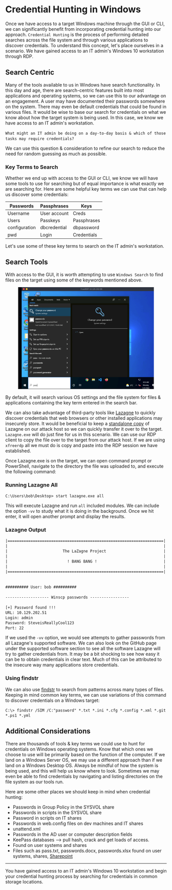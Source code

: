 # Credential Hunting in Windows

Once we have access to a target Windows machine through the GUI or CLI, we can significantly benefit from incorporating credential hunting into our approach. `Credential Hunting` is the process of performing detailed searches across the file system and through various applications to discover credentials. To understand this concept, let's place ourselves in a scenario. We have gained access to an IT admin's Windows 10 workstation through RDP.

## Search Centric

Many of the tools available to us in Windows have search functionality. In this day and age, there are search-centric features built into most applications and operating systems, so we can use this to our advantage on an engagement. A user may have documented their passwords somewhere on the system. There may even be default credentials that could be found in various files. It would be wise to base our search for credentials on what we know about how the target system is being used. In this case, we know we have access to an IT admin's workstation.

`What might an IT admin be doing on a day-to-day basis & which of those tasks may require credentials?`

We can use this question & consideration to refine our search to reduce the need for random guessing as much as possible.

### **Key Terms to Search**

Whether we end up with access to the GUI or CLI, we know we will have some tools to use for searching but of equal importance is what exactly we are searching for. Here are some helpful key terms we can use that can help us discover some credentials:

| Passwords     | Passphrases  | Keys        |
| ------------- | ------------ | ----------- |
| Username      | User account | Creds       |
| Users         | Passkeys     | Passphrases |
| configuration | dbcredential | dbpassword  |
| pwd           | Login        | Credentials |

Let's use some of these key terms to search on the IT admin's workstation.

## Search Tools

With access to the GUI, it is worth attempting to use `Windows Search` to find files on the target using some of the keywords mentioned above.

<figure><img src="../../../../.gitbook/assets/image (6) (1) (1) (1) (1) (1) (1) (1) (1) (1) (1) (1) (1) (1) (1).png" alt=""><figcaption></figcaption></figure>

By default, it will search various OS settings and the file system for files & applications containing the key term entered in the search bar.

We can also take advantage of third-party tools like [Lazagne](https://github.com/AlessandroZ/LaZagne) to quickly discover credentials that web browsers or other installed applications may insecurely store. It would be beneficial to keep a [standalone copy](https://github.com/AlessandroZ/LaZagne/releases/) of Lazagne on our attack host so we can quickly transfer it over to the target. `Lazagne.exe` will do just fine for us in this scenario. We can use our RDP client to copy the file over to the target from our attack host. If we are using `xfreerdp` all we must do is copy and paste into the RDP session we have established.

Once Lazagne.exe is on the target, we can open command prompt or PowerShell, navigate to the directory the file was uploaded to, and execute the following command:

### **Running Lazagne All**

```cmd-session
C:\Users\bob\Desktop> start lazagne.exe all
```

This will execute Lazagne and run `all` included modules. We can include the option `-vv` to study what it is doing in the background. Once we hit enter, it will open another prompt and display the results.

### **Lazagne Output**

```cmd-session
|====================================================================|
|                                                                    |
|                        The LaZagne Project                         |
|                                                                    |
|                          ! BANG BANG !                             |
|                                                                    |
|====================================================================|


########## User: bob ##########

------------------- Winscp passwords -----------------

[+] Password found !!!
URL: 10.129.202.51
Login: admin
Password: SteveisReallyCool123
Port: 22
```

If we used the `-vv` option, we would see attempts to gather passwords from all Lazagne's supported software. We can also look on the GitHub page under the supported software section to see all the software Lazagne will try to gather credentials from. It may be a bit shocking to see how easy it can be to obtain credentials in clear text. Much of this can be attributed to the insecure way many applications store credentials.

### **Using findstr**

We can also use [findstr](https://docs.microsoft.com/en-us/windows-server/administration/windows-commands/findstr) to search from patterns across many types of files. Keeping in mind common key terms, we can use variations of this command to discover credentials on a Windows target:

```cmd-session
C:\> findstr /SIM /C:"password" *.txt *.ini *.cfg *.config *.xml *.git *.ps1 *.yml
```

## Additional Considerations

There are thousands of tools & key terms we could use to hunt for credentials on Windows operating systems. Know that which ones we choose to use will be primarily based on the function of the computer. If we land on a Windows Server OS, we may use a different approach than if we land on a Windows Desktop OS. Always be mindful of how the system is being used, and this will help us know where to look. Sometimes we may even be able to find credentials by navigating and listing directories on the file system as our tools run.

Here are some other places we should keep in mind when credential hunting:

* Passwords in Group Policy in the SYSVOL share
* Passwords in scripts in the SYSVOL share
* Password in scripts on IT shares
* Passwords in web.config files on dev machines and IT shares
* unattend.xml
* Passwords in the AD user or computer description fields
* KeePass databases --> pull hash, crack and get loads of access.
* Found on user systems and shares
* Files such as pass.txt, passwords.docx, passwords.xlsx found on user systems, shares, [Sharepoint](https://www.microsoft.com/en-us/microsoft-365/sharepoint/collaboration)

***

You have gained access to an IT admin's Windows 10 workstation and begin your credential hunting process by searching for credentials in common storage locations.
